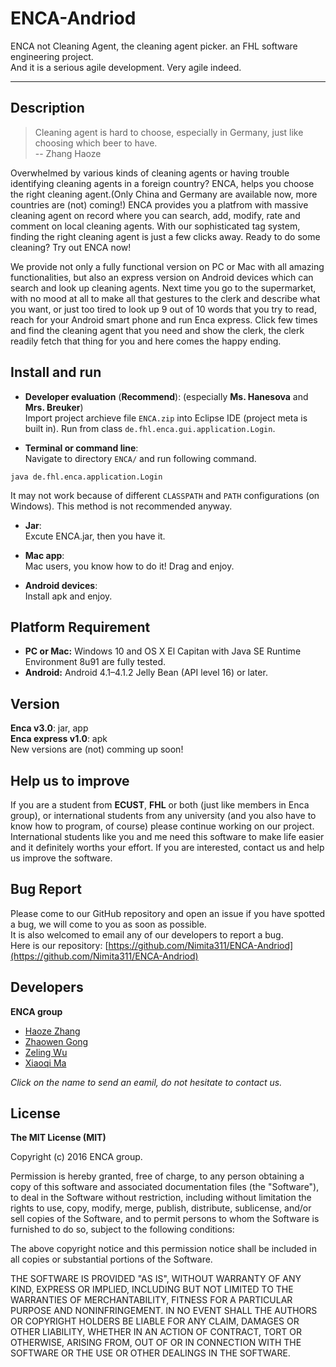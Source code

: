 # ENCA-Andriod
ENCA not Cleaning Agent, the cleaning agent picker. an FHL software engineering project.  
And it is a serious agile development. Very agile indeed.

---

## Description

> Cleaning agent is hard to choose, especially in Germany, just like choosing which beer to have.  
>    -- Zhang Haoze

Overwhelmed by various kinds of cleaning agents or having trouble identifying cleaning agents in a foreign country? ENCA, helps you choose the right cleaning agent.(Only China and Germany are available now, more countries are (not) coming!) ENCA provides you a platfrom with massive cleaning agent on record where you can search, add, modify, rate and comment on local cleaning agents. With our sophisticated tag system, finding the right cleaning agent is just a few clicks away. Ready to do some cleaning? Try out ENCA now!

We provide not only a fully functional version on PC or Mac with all amazing functionalities, but also an express version on Android devices which can search and look up cleaning agents. Next time you go to the supermarket, with no mood at all to make all that gestures to the clerk and describe what you want, or just too tired to look up 9 out of 10 words that you try to read, reach for your Android smart phone and run Enca express. Click few times and find the cleaning agent that you need and show the clerk, the clerk readily fetch that thing for you and here comes the happy ending.

## Install and run
- __Developer evaluation__ (__Recommend__): (especially __Ms. Hanesova__ and __Mrs. Breuker__)  
Import project archieve file `ENCA.zip` into Eclipse IDE (project meta is built in). Run from class `de.fhl.enca.gui.application.Login`.

- **Terminal or command line**:  
Navigate to directory `ENCA/` and run following command.
```
java de.fhl.enca.application.Login
```
It may not work because of different `CLASSPATH` and `PATH` configurations (on Windows). This method is not recommended anyway.
- **Jar**:  
Excute ENCA.jar, then you have it.

- **Mac app**:  
Mac users, you know how to do it! Drag and enjoy.

- **Android devices**:  
Install apk and enjoy.  

## Platform Requirement
- __PC or Mac:__ Windows 10 and OS X El Capitan with Java SE Runtime Environment 8u91 are fully tested.
- __Android:__ Android 4.1–4.1.2 Jelly Bean (API level 16) or later.

## Version
**Enca v3.0**: jar, app  
**Enca express v1.0**: apk  
New versions are (not) comming up soon!  

## Help us to improve
If you are a student from __ECUST__, __FHL__ or both (just like members in Enca group), or international students from any university (and you also have to know how to program, of course) please continue working on our project. International students like you and me need this software to make life easier and it definitely worths your effort. If you are interested, contact us and help us improve the software.

## Bug Report
Please come to our GitHub repository and open an issue if you have spotted a bug, we will come to you as soon as possible.  
It is also welcomed to email any of our developers to report a bug.  
Here is our repository: [https://github.com/Nimita311/ENCA-Andriod](https://github.com/Nimita311/ENCA-Andriod)

## Developers
__ENCA group__  
  - [Haoze Zhang](mailto:haoze.zhang@stud.fh-luebeck.de "send Haoze an email")  
  - [Zhaowen Gong](mailto:zhaowen.gong@stud.fh-luebeck.de "send Zhaowen an email")  
  - [Zeling Wu](mailto:zeling.wu@stud.fh-luebeck.de "send Zeling an email")  
  - [Xiaoqi Ma](mailto:xiaoqi.ma@stud.fh-luebeck.de "send Xiaoqi an email")  

_Click on the name to send an eamil, do not hesitate to contact us._

## License
__The MIT License (MIT)__

Copyright (c) 2016 ENCA group.

Permission is hereby granted, free of charge, to any person obtaining a copy
of this software and associated documentation files (the "Software"), to deal
in the Software without restriction, including without limitation the rights
to use, copy, modify, merge, publish, distribute, sublicense, and/or sell
copies of the Software, and to permit persons to whom the Software is
furnished to do so, subject to the following conditions:

The above copyright notice and this permission notice shall be included in
all copies or substantial portions of the Software.

THE SOFTWARE IS PROVIDED "AS IS", WITHOUT WARRANTY OF ANY KIND, EXPRESS OR
IMPLIED, INCLUDING BUT NOT LIMITED TO THE WARRANTIES OF MERCHANTABILITY,
FITNESS FOR A PARTICULAR PURPOSE AND NONINFRINGEMENT. IN NO EVENT SHALL THE
AUTHORS OR COPYRIGHT HOLDERS BE LIABLE FOR ANY CLAIM, DAMAGES OR OTHER
LIABILITY, WHETHER IN AN ACTION OF CONTRACT, TORT OR OTHERWISE, ARISING FROM,
OUT OF OR IN CONNECTION WITH THE SOFTWARE OR THE USE OR OTHER DEALINGS IN
THE SOFTWARE.

